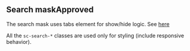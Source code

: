 <h2>Search mask<span class="status approved">Approved</span></h2>
The search mask uses tabs element for show/hide logic. See <a href="https://scout24.github.io/showcar-ui/#tabs-target">here</a>

All the `sc-search-*` classes are used only for styling (include responsive behavior).

<style>
#search-mask .sample{
     background-color: lightblue;
}
</style>
